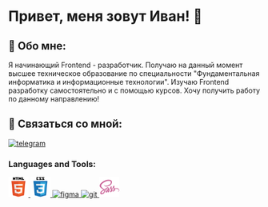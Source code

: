 # Привет, меня зовут Иван! 👋

## 🚀 Обо мне:
Я начинающий Frontend - разработчик.
Получаю на данный момент высшее техническое образование по специальности "Фундаментальная информатика и информационные технологии". 
Изучаю Frontend разработку самостоятельно и с помощью курсов.
Хочу получить работу по данному направлению!

## 🔗 Связаться со мной:
[![telegram](https://www.google.com/url?sa=i&url=https%3A%2F%2Fsimilarpng.com%2Ftag%2Ftelegram-icon%2F&psig=AOvVaw3dQ1Wibha2dHAVahhE9eEo&ust=1749745007891000&source=images&cd=vfe&opi=89978449&ved=0CBEQjRxqFwoTCLiZx6Di6Y0DFQAAAAAdAAAAABA7)](https://t.me/Futtur1stt)

<h3 align="left">Languages and Tools:</h3>
<p align="left"> 
<a href="https://www.w3.org/html/" target="_blank" rel="noreferrer"> <img src="https://raw.githubusercontent.com/devicons/devicon/master/icons/html5/html5-original-wordmark.svg" alt="html5" width="40" height="40"/> </a> 
<a href="https://www.w3schools.com/css/" target="_blank" rel="noreferrer"> <img src="https://raw.githubusercontent.com/devicons/devicon/master/icons/css3/css3-original-wordmark.svg" alt="css3" width="40" height="40"/> </a>
<a href="https://www.figma.com/" target="_blank" rel="noreferrer"> <img src="https://www.vectorlogo.zone/logos/figma/figma-icon.svg" alt="figma" width="40" height="40"/> </a> 
<a href="https://git-scm.com/" target="_blank" rel="noreferrer"> <img src="https://www.vectorlogo.zone/logos/git-scm/git-scm-icon.svg" alt="git" width="40" height="40"/> </a> 
<a href="https://sass-lang.com" target="_blank" rel="noreferrer"> <img src="https://raw.githubusercontent.com/devicons/devicon/master/icons/sass/sass-original.svg" alt="sass" width="40" height="40"/> </a> </p>

